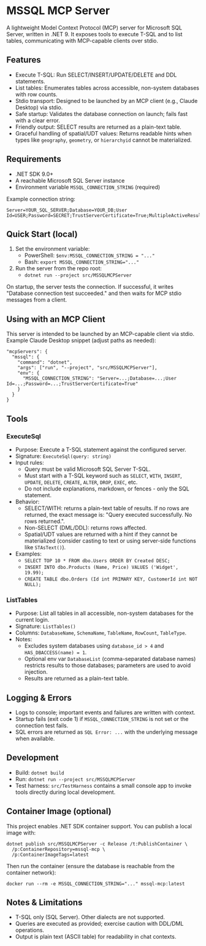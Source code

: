# MSSQL MCP Server

A lightweight Model Context Protocol (MCP) server for Microsoft SQL Server, written in .NET 9. It exposes tools to execute T-SQL and to list tables, communicating with MCP-capable clients over stdio.

## Features
- Execute T-SQL: Run SELECT/INSERT/UPDATE/DELETE and DDL statements.
- List tables: Enumerates tables across accessible, non-system databases with row counts.
- Stdio transport: Designed to be launched by an MCP client (e.g., Claude Desktop) via stdio.
- Safe startup: Validates the database connection on launch; fails fast with a clear error.
- Friendly output: SELECT results are returned as a plain-text table.
- Graceful handling of spatial/UDT values: Returns readable hints when types like `geography`, `geometry`, or `hierarchyid` cannot be materialized.

## Requirements
- .NET SDK 9.0+
- A reachable Microsoft SQL Server instance
- Environment variable `MSSQL_CONNECTION_STRING` (required)

Example connection string:
```
Server=YOUR_SQL_SERVER;Database=YOUR_DB;User Id=USER;Password=SECRET;TrustServerCertificate=True;MultipleActiveResultSets=True
```

## Quick Start (local)
1. Set the environment variable:
   - PowerShell: `$env:MSSQL_CONNECTION_STRING = "..."`
   - Bash: `export MSSQL_CONNECTION_STRING="..."`
2. Run the server from the repo root:
   - `dotnet run --project src/MSSQLMCPServer`

On startup, the server tests the connection. If successful, it writes "Database connection test succeeded." and then waits for MCP stdio messages from a client.

## Using with an MCP Client
This server is intended to be launched by an MCP-capable client via stdio. Example Claude Desktop snippet (adjust paths as needed):

```
"mcpServers": {
  "mssql": {
    "command": "dotnet",
    "args": ["run", "--project", "src/MSSQLMCPServer"],
    "env": {
      "MSSQL_CONNECTION_STRING": "Server=...;Database=...;User Id=...;Password=...;TrustServerCertificate=True"
    }
  }
}
```

## Tools

### ExecuteSql
- Purpose: Execute a T-SQL statement against the configured server.
- Signature: `ExecuteSql(query: string)`
- Input rules:
  - Query must be valid Microsoft SQL Server T-SQL.
  - Must start with a T-SQL keyword such as `SELECT`, `WITH`, `INSERT`, `UPDATE`, `DELETE`, `CREATE`, `ALTER`, `DROP`, `EXEC`, etc.
  - Do not include explanations, markdown, or fences - only the SQL statement.
- Behavior:
  - SELECT/WITH: returns a plain-text table of results. If no rows are returned, the exact message is: "Query executed successfully. No rows returned.".
  - Non-SELECT (DML/DDL): returns rows affected.
  - Spatial/UDT values are returned with a hint if they cannot be materialized (consider casting to text or using server-side functions like `STAsText()`).
- Examples:
  - `SELECT TOP 10 * FROM dbo.Users ORDER BY Created DESC;`
  - `INSERT INTO dbo.Products (Name, Price) VALUES ('Widget', 19.99);`
  - `CREATE TABLE dbo.Orders (Id int PRIMARY KEY, CustomerId int NOT NULL);`

### ListTables
- Purpose: List all tables in all accessible, non-system databases for the current login.
- Signature: `ListTables()`
- Columns: `DatabaseName`, `SchemaName`, `TableName`, `RowCount`, `TableType`.
- Notes:
  - Excludes system databases using `database_id > 4` and `HAS_DBACCESS(name) = 1`.
  - Optional env var `DatabaseList` (comma-separated database names) restricts results to those databases; parameters are used to avoid injection.
  - Results are returned as a plain-text table.

## Logging & Errors
- Logs to console; important events and failures are written with context.
- Startup fails (exit code 1) if `MSSQL_CONNECTION_STRING` is not set or the connection test fails.
- SQL errors are returned as `SQL Error: ...` with the underlying message when available.

## Development
- Build: `dotnet build`
- Run: `dotnet run --project src/MSSQLMCPServer`
- Test harness: `src/TestHarness` contains a small console app to invoke tools directly during local development.

## Container Image (optional)
This project enables .NET SDK container support. You can publish a local image with:

```
dotnet publish src/MSSQLMCPServer -c Release /t:PublishContainer \
  /p:ContainerRepository=mssql-mcp \
  /p:ContainerImageTags=latest
```

Then run the container (ensure the database is reachable from the container network):

```
docker run --rm -e MSSQL_CONNECTION_STRING="..." mssql-mcp:latest
```

## Notes & Limitations
- T-SQL only (SQL Server). Other dialects are not supported.
- Queries are executed as provided; exercise caution with DDL/DML operations.
- Output is plain text (ASCII table) for readability in chat contexts.


